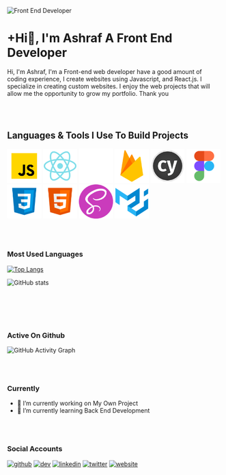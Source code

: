 ![Front End Developer](https://pbs.twimg.com/profile_banners/1355130501124685824/1641975916/1500x500)

# +Hi👋, I'm Ashraf A Front End Developer

Hi, I'm Ashraf, I'm a Front-end web developer have a good amount of coding experience,
I create websites using Javascript, and React.js. I specialize in creating custom websites.
I enjoy the web projects that will allow me the opportunity to grow my portfolio. Thank you

<br />
<br />

## Languages & Tools I Use To Build Projects 
<img src="https://github.com/ashrafdev365/ashrafdev365/blob/3e86cd270fb7487c5096c65823dfde7d4493c533/Icons/icons8-javascript.svg" alt='ashraf' width='80px' />   <img src="https://github.com/ashrafdev365/ashrafdev365/blob/3e86cd270fb7487c5096c65823dfde7d4493c533/Icons/icons8-react-native.svg" alt='ashraf' width='80px' />   <img src="https://github.com/ashrafdev365/ashrafdev365/blob/3e86cd270fb7487c5096c65823dfde7d4493c533/Icons/next-js.svg" alt='ashraf' width='80px' />   <img src="https://github.com/ashrafdev365/ashrafdev365/blob/3e86cd270fb7487c5096c65823dfde7d4493c533/Icons/icons8-firebase.svg" alt='ashraf' width='80px' />   <img src="https://github.com/ashrafdev365/ashrafdev365/blob/3e86cd270fb7487c5096c65823dfde7d4493c533/Icons/cypress.svg" alt='ashraf' width='80px' />   <img src="https://github.com/ashrafdev365/ashrafdev365/blob/3e86cd270fb7487c5096c65823dfde7d4493c533/Icons/icons8-figma.svg" alt='ashraf' width='80px' />   <img src="https://github.com/ashrafdev365/ashrafdev365/blob/3e86cd270fb7487c5096c65823dfde7d4493c533/Icons/icons8-css3.svg" alt='ashraf' width='80px' />   <img src="https://github.com/ashrafdev365/ashrafdev365/blob/3e86cd270fb7487c5096c65823dfde7d4493c533/Icons/icons8-html-5.svg" alt='ashraf' width='80px' />   <img src="https://github.com/ashrafdev365/ashrafdev365/blob/3e86cd270fb7487c5096c65823dfde7d4493c533/Icons/scss.svg" alt='ashraf' width='80px' />   <img src="https://github.com/ashrafdev365/ashrafdev365/blob/3e86cd270fb7487c5096c65823dfde7d4493c533/Icons/icons8-material-ui.svg" alt='ashraf' width='80px' />  

<br />
<br />

### Most Used Languages
[![Top Langs](https://github-readme-stats.vercel.app/api/top-langs/?username=ashrafdev365)](https://github.com/anuraghazra/github-readme-stats)

![GitHub stats](https://github-readme-stats.vercel.app/api?username=ashrafdev365&show_icons=true)  

<br />
<br />

<!-- ### Recent Projects 
<img src="https://github.com/ashrafdev365/creative-portfolio/blob/main/public/Hdsfome-min.png" alt='ashraf' width='250px' />  <img src="https://github.com/ashrafdev365/creative-portfolio/blob/main/public/sdfsdf.png" alt='ashraf' width='250px' />  <img src="https://github.com/ashrafdev365/creative-portfolio/blob/main/public/Desfsdfsktop%20product-min.png" alt='ashraf' width='250px' />  -->

<br />
<br />

### Active On Github
![GitHub Activity Graph](https://activity-graph.herokuapp.com/graph?username=ashrafdev365)  

<br />
<br />


### Currently
- 🔭 I’m currently working on My Own Project 
- 🌱 I’m currently learning Back End Development 

<br />
<br />

### Social Accounts
[<img src='https://cdn.jsdelivr.net/npm/simple-icons@3.0.1/icons/github.svg' alt='github' height='40'>](https://github.com/ashrafdev365)  [<img src='https://cdn.jsdelivr.net/npm/simple-icons@3.0.1/icons/hashnode.svg' alt='dev' height='40'>](/@ashrafdev)  [<img src='https://cdn.jsdelivr.net/npm/simple-icons@3.0.1/icons/linkedin.svg' alt='linkedin' height='40'>](https://www.linkedin.com/in/ashraf-%F0%9F%92%BB-ashraf-297301206//)  [<img src='https://cdn.jsdelivr.net/npm/simple-icons@3.0.1/icons/twitter.svg' alt='twitter' height='40'>](https://twitter.com/Ashraf_365)  [<img src='https://cdn.jsdelivr.net/npm/simple-icons@3.0.1/icons/icloud.svg' alt='website' height='40'>](https://ashraf365.vercel.app/)   
